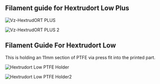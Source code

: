 ## Filament guide for Hextrudort Low Plus

![Vz-HextrudORT PLUS ](https://github.com/user-attachments/assets/d31745bc-4239-46fa-89c4-1c6a1fe1fd45)

![Vz-HextrudORT PLUS 2](https://github.com/user-attachments/assets/c3c897d8-7ed8-4b63-ac8c-8a6e47bda078)

## Filament Guide For Hextrudort Low


This is holding an 11mm section of PTFE via press fit into the printed part.

![Hextrudort Low PTFE Holder](https://github.com/user-attachments/assets/2121612b-b161-4f6d-b491-a7406f53e011)


![Hextrudort Low PTFE Holder2](https://github.com/user-attachments/assets/e15613c1-84e8-48e1-9d4b-4947f0630215)
